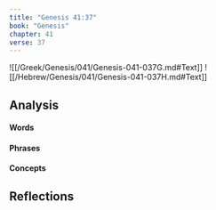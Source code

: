 ```yaml
---
title: "Genesis 41:37"
book: "Genesis"
chapter: 41
verse: 37
---
```

![[/Greek/Genesis/041/Genesis-041-037G.md#Text]]
![[/Hebrew/Genesis/041/Genesis-041-037H.md#Text]]

## Analysis

#### Words

#### Phrases

#### Concepts

## Reflections
